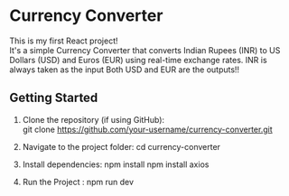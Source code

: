 # Currency Converter 
This is my first React project!   
It's a simple Currency Converter that converts Indian Rupees (INR) to US Dollars (USD) and Euros (EUR) using real-time exchange rates.
INR is always taken as the input 
Both USD and EUR are the outputs!!

##  Getting Started
1. Clone the repository (if using GitHub):  
  git clone https://github.com/your-username/currency-converter.git

2. Navigate to the project folder:
   cd currency-converter
   
3. Install dependencies:
npm install
npm install axios

4. Run the Project :
npm run dev



